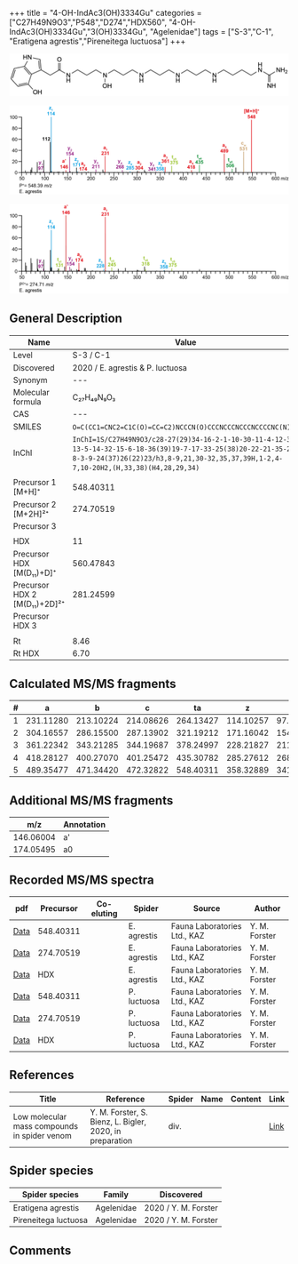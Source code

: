 +++
title = "4-OH-IndAc3(OH)3334Gu"
categories = ["C27H49N9O3","P548","D274","HDX560",
"4-OH-IndAc3(OH)3334Gu","3(OH)3334Gu",
"Agelenidae"]
tags = ["S-3","C-1",
"Eratigena agrestis","Pireneitega luctuosa"]
+++

![](/img/4-OH-IndAc3(OH)3334Gu.png)

![](/img_MSMS/548_4-OH-IndAc3(OH)3334Gu_Ea.png?classes=border)

![](/img_MSMS/548_4-OH-IndAc3(OH)3334Gu_Ea_2.png?classes=border)

## General Description

| Name                       | Value              |
|----------------------------|--------------------|
| Level                      | S-3 / C-1          |
| Discovered                 | 2020 / E. agrestis & P. luctuosa |
| Synonym                    | ---                |
| Molecular formula          | C₂₇H₄₉N₉O₃                   |
| CAS                        | ---                |
| SMILES | `O=C(CC1=CNC2=C1C(O)=CC=C2)NCCCN(O)CCCNCCCNCCCNCCCCNC(N)=N`  |
| InChI  | `InChI=1S/C27H49N9O3/c28-27(29)34-16-2-1-10-30-11-4-12-31-13-5-14-32-15-6-18-36(39)19-7-17-33-25(38)20-22-21-35-23-8-3-9-24(37)26(22)23/h3,8-9,21,30-32,35,37,39H,1-2,4-7,10-20H2,(H,33,38)(H4,28,29,34)`  |
|                            |                    |
| Precursor 1 [M+H]⁺         | 548.40311                   |
| Precursor 2 [M+2H]²⁺       | 274.70519                   |
| Precursor 3                |                    |
|                            |                    |
| HDX                        | 11                   |
| Precursor HDX   [M(D₁₁)+D]⁺   | 560.47843                   |
| Precursor HDX 2 [M(D₁₁)+2D]²⁺ | 281.24599                   |
| Precursor HDX 3            |                    |
|                            |                    |
| Rt                         | 8.46                   |
| Rt HDX                     | 6.70                   |

## Calculated MS/MS fragments

| # | a         | b         | c         | ta        | z         | y         | tz        |
|---|-----------|-----------|-----------|-----------|-----------|-----------|-----------|
| 1 | 231.11280 | 213.10224 | 214.08626 | 264.13427 | 114.10257 | 97.07602 | 131.12912 |
| 2 | 304.16557 | 286.15500 | 287.13902 | 321.19212 | 171.16042 | 154.13387 | 188.18697 |
| 3 | 361.22342 | 343.21285 | 344.19687 | 378.24997 | 228.21827 | 211.19172 | 245.24482 |
| 4 | 418.28127 | 400.27070 | 401.25472 | 435.30782 | 285.27612 | 268.24957 | 318.29759 |
| 5 | 489.35477 | 471.34420 | 472.32822 | 548.40311 | 358.32889 | 341.30234 | 375.35543 |

## Additional MS/MS fragments

| m/z | Annotation |
|-----|------------|
| 146.06004    | a'   |
| 174.05495    | a0   |

## Recorded MS/MS spectra

| pdf                                             | Precursor | Co-eluting | Spider      | Source                       | Author        |
|-------------------------------------------------|-----------|------------|-------------|------------------------------|---------------|
| [Data](/pdf/E-agrestis/548_4-OH-IndAc3(OH)3334Gu_Ea.pdf)   | 548.40311 |            | E. agrestis | Fauna Laboratories Ltd., KAZ | Y. M. Forster |
| [Data](/pdf/E-agrestis/548_4-OH-IndAc3(OH)3334Gu_Ea_2.pdf)   | 274.70519 |            | E. agrestis | Fauna Laboratories Ltd., KAZ | Y. M. Forster |
| [Data](/pdf/E-agrestis/548_4-OH-IndAc3(OH)3334Gu_Ea_HDX.pdf)   | HDX |            | E. agrestis | Fauna Laboratories Ltd., KAZ | Y. M. Forster |
| [Data](/pdf/P-luctuosa/548_4-OH-IndAc3(OH)3334Gu_Pl.pdf) | 548.40311 |           | P. luctuosa | Fauna Laboratories Ltd., KAZ | Y. M. Forster |
| [Data](/pdf/P-luctuosa/548_4-OH-IndAc3(OH)3334Gu_Pl_2.pdf) | 274.70519 |           | P. luctuosa | Fauna Laboratories Ltd., KAZ | Y. M. Forster |
| [Data](/pdf/P-luctuosa/548_4-OH-IndAc3(OH)3334Gu_Pl_HDX.pdf) | HDX |           | P. luctuosa | Fauna Laboratories Ltd., KAZ | Y. M. Forster |


## References

| Title | Reference | Spider | Name | Content | Link |
|-------|-----------|--------|------|---------|------|
| Low molecular mass compounds in spider venom      | Y. M. Forster, S. Bienz, L. Bigler, 2020, in preparation          | div.       |   |   | [Link](unknown) |

## Spider species

| Spider species     | Family     | Discovered           |
|--------------------|------------|----------------------|
| Eratigena agrestis | Agelenidae | 2020 / Y. M. Forster |
| Pireneitega luctuosa | Agelenidae | 2020 / Y. M. Forster |

## Comments